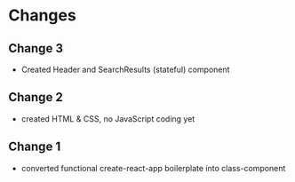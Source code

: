 # Changes

## Change 3

- Created Header and SearchResults (stateful) component

## Change 2

- created HTML & CSS, no JavaScript coding yet

## Change 1

- converted functional create-react-app boilerplate into class-component